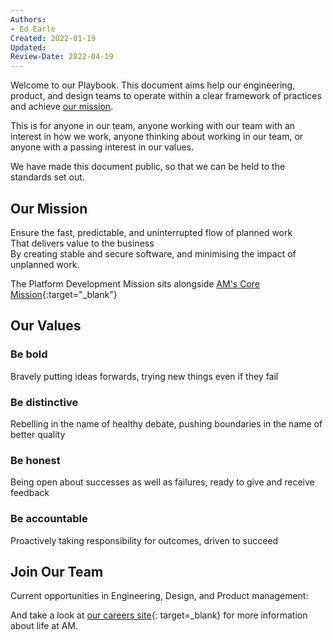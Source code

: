 ```yaml
---
Authors: 
- Ed Earle
Created: 2022-01-19
Updated: 
Review-Date: 2022-04-19
---
```


Welcome to our Playbook. This document aims help our engineering, product, and design teams to operate within a clear framework of practices and achieve [our mission](#our-mission).

This is for anyone in our team, anyone working with our team with an interest in how we work, anyone thinking about working in our team, or anyone with a passing interest in our values.

We have made this document public, so that we can be held to the standards set out.

## Our Mission

<div class="grid-container">
    <div class="grid-item impact">
        Ensure the fast, predictable, and uninterrupted flow of planned work<br>
        That delivers value to the business<br>
        By creating stable and secure software, and minimising the impact of unplanned work.
    </div>
</div>

The Platform Development Mission sits alongside [AM's Core Mission](https://www.amdigital.co.uk/about/mission/){:target="_blank"}

## Our Values

<div class="grid-container">
    <div class="grid-item"><h3>Be bold</h3> Bravely putting ideas forwards, trying new things even if they fail</div>
    <div class="grid-item"><h3>Be distinctive</h3> Rebelling in the name of healthy debate, pushing boundaries in the name of better quality</div>
    <div class="grid-item"><h3>Be honest</h3> Being open about successes as well as failures, ready to give and receive feedback</div>
    <div class="grid-item"><h3>Be accountable</h3> Proactively taking responsibility for outcomes, driven to succeed</div>
</div>

## Join Our Team

Current opportunities in Engineering, Design, and Product management:

<div class="am-jobs">
    <script src="https://scripts.teamtailor-cdn.com/widgets/production/jobs.js" async charset="utf-8"></script> 
    <div class="teamtailor-jobs-widget" data-teamtailor-limit="20" data-teamtailor-pagination="true" data-teamtailor-popup="true" data-teamtailor-department="121872" data-teamtailor-api-key="3Y59uz-R07qH3Cs3_wMHuLkNnGfxIgDKkNEWUpSs"></div>
</div>

And take a look at [our careers site](https://careers.amdigital.co.uk/){: target=_blank} for more information about life at AM.